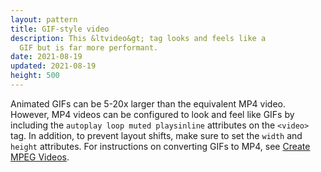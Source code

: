 ```yaml
---
layout: pattern
title: GIF-style video
description: This &ltvideo&gt; tag looks and feels like a
  GIF but is far more performant.
date: 2021-08-19
updated: 2021-08-19
height: 500
---
```


Animated GIFs can be 5-20x larger than the equivalent MP4 video. However, MP4
videos can be configured to look and feel like GIFs by including the `autoplay loop
muted playsinline` attributes on the `<video>` tag. In addition, to prevent
layout shifts, make sure to set the `width` and `height` attributes. For
instructions on converting GIFs to MP4, see [Create MPEG
Videos](https://web.dev/efficient-animated-content/#create-mpeg-videos).
